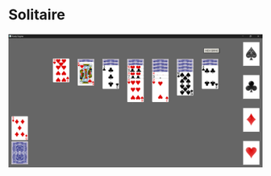 # Solitaire
<img src="https://github.com/Nguyenchitrai62/Solitaire/blob/main/anh1.png" alt="anh1" width="600">
